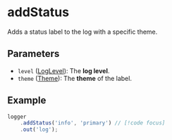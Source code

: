 # addStatus
Adds a status label to the log with a specific theme.

## Parameters
- `level` ([LogLevel](/libraries/logica/types/LogLevel)): The **log level**.
- `theme` ([Theme](/libraries/logica/types/Theme)): The **theme** of the label.

## Example
```typescript
logger
    .addStatus('info', 'primary') // [!code focus]
    .out('log');
```